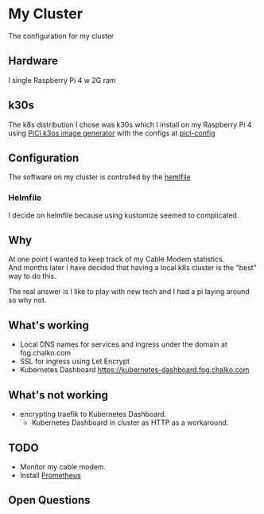 # My Cluster

The configuration for my cluster

## Hardware

I single Raspberry Pi 4 w 2G ram

## k30s

The k8s distribution I chose was k30s which I install
on my Raspberry Pi 4 using 
[PiCl k3os image generator](https://github.com/sgielen/picl-k3os-image-generator)
with the configs at [picl-config](picl-config)

## Configuration

The software on my cluster is controlled by the 
[hemlfile](helmfile.yaml)

### Helmfile

I decide on helmfile because using kustomize seemed to complicated.


## Why

At one point I wanted to keep track of my Cable Modem statistics.  
And months later I have decided that having a local k8s cluster is the 
"best" way to do this.  

The real answer is I like to play with new tech and I had a pi laying around so why not.


## What's working

* Local DNS names for  services and ingress under the domain at fog.chalko.com
* SSL for ingress using Let Encrypt
* Kubernetes Dashboard https://kubernetes-dashboard.fog.chalko.com
## What's not working

* encrypting traefik to Kubernetes Dashboard.  
  * Kubernetes Dashboard in cluster as HTTP as a workaround. 

## TODO

* Monitor my cable modem.
* Install  [Prometheus](http://prometheus.io)


## Open Questions
